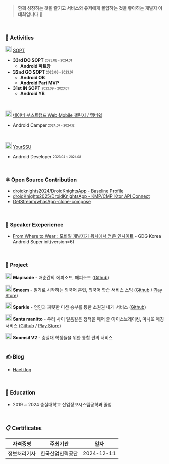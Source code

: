 > **함께 성장하는 것을 즐기고 서비스와 유저에게 몰입하는 것을 좋아하는 개발자 이태희입니다** 👋
</br>

### **🤟 Activities**
<img src="https://github.com/chattymin/chattymin/assets/52882799/fbe6681a-39f8-4d50-9080-a9c98c953e25" width="20"/> [SOPT](https://www.sopt.org)   
- **33rd DO SOPT** <sub><sup>2023.08 - 2024.01</sup></sub>
  - **Android 파트장** 
- **32nd GO SOPT** <sub><sup>2023.03 - 2023.07</sup></sub>
  - **Android OB** 
  - **Android Part MVP**
- **31st IN SOPT** <sub><sup>2022.09 - 2023.01</sup></sub>   
  - **Android YB**
</br>

<img src="https://github.com/user-attachments/assets/f6f1081e-633e-417d-90b9-02ca69a7db65" width="20"/> [네이버 부스트캠프 Web·Mobile 챌린지 / 맴버쉽](https://boostcamp.connect.or.kr/program_wm.html)
- Android Camper <sub><sup>2024.07 - 2024.12</sup></sub>
</br>

<img src="https://github.com/user-attachments/assets/ef94de93-0281-4b9c-9ddc-2abd13d4118d" width="20"/> [YourSSU](https://yourssu.com/)
- Android Developer <sub><sup>2023.04 ~ 2024.08</sup></sub>
</br>

### **⚛️ Open Source Contribution**
- [droidknights2024/DroidKnightsApp - Baseline Profile](https://github.com/droidknights/DroidKnightsApp/pull/318)
- [droidKnights2025/DroidKnightsApp - KMP/CMP Ktor API Connect](https://github.com/droidknights/DroidKnightsApp/pull/522)
- [GetStream/whasApp-clone-compose](https://github.com/GetStream/whatsApp-clone-compose/pull/289#pullrequestreview-2414404611)
</br>

### **🎤 Speaker Exeperience**
- [From Where to Wear : 모바일 개발자가 워치에서 얻은 인사이트](https://speakerdeck.com/haeti2/gdg-super-dot-init-version-equals-6-from-where-to-wear-mobail-gaebaljaga-weocieseo-balgyeonhan-insaiteu) - GDG Korea Android Super.init(version=6)

</br>

### **💪 Project**
<img src="https://github.com/user-attachments/assets/08bc3008-58ca-4101-af16-1f92eb2c1015" width="20"/> **Mapisode** - 매순간의 에피소드, 매피소드 ([Github](https://github.com/boostcampwm-2024/and05-MAPISODE))
</br>

<img src="https://github.com/user-attachments/assets/81519bef-7e7c-4752-b617-d7437a833ec7" width="20"/> **Smeem** - 일기로 시작하는 외국어 훈련, 외국어 학습 서비스 스밈 ([Github](https://github.com/Team-Smeme/smeem-aos) / [Play Store](https://play.google.com/store/apps/details?id=com.sopt.smeem))
</br>

<img src="https://github.com/user-attachments/assets/38a7d022-1594-4e0e-b17e-ad302339a6a2" width="20"/> **Sparkle** - 연인과 짜릿한 미션 승부를 통한 소원권 내기 서비스  ([Github](https://github.com/U-is-Ni-in-Korea/Android-United)) 
</br>

<img src="https://github.com/user-attachments/assets/b6887de1-f2ae-4666-a1be-882f519b6d25" width="20"/> **Santa manitto** - 우리 사이 얼음같은 정적을 깨어 줄 아이스브레이킹, 마니또 매칭 서비스  ([Github](https://github.com/manito-project/manitto-android) / [Play Store](https://play.google.com/store/apps/details?id=org.sopt.santamanitto)) 
</br>

<img src="https://github.com/user-attachments/assets/eaf2051e-d9d8-43e3-99e4-57040cacc181" width="20"/> **Soomsil V2** - 숭실대 학생들을 위한 통합 편의 서비스 
</br>
</br>

### **✍️ Blog**
- [Haeti.log](https://haeti.palms.blog/)
</br>

### **🏫 Education**
- 2019 ~ 2024 숭실대학교 산업정보시스템공학과 졸업
</br>

### **📋 Certificates**
|자격증명|주최기관|일자|
|:----:|:----:|:----:|
|정보처리기사|한국산업인력공단|2024-12-11|
</br>

